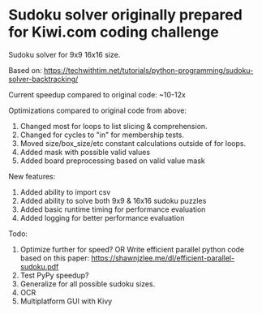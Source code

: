 # Sudoku solver originally prepared for Kiwi.com coding challenge

Sudoku solver for 9x9 16x16 size.

Based on:
https://techwithtim.net/tutorials/python-programming/sudoku-solver-backtracking/

Current speedup compared to original code: ~10-12x

Optimizations compared to original code from above:
1. Changed most for loops to list slicing & comprehension.
2. Changed for cycles to "in" for membership tests.
3. Moved size/box_size/etc constant calculations outside of for loops.
4. Added mask with possible valid values
5. Added board preprocessing based on valid value mask

New features:
1. Added ability to import csv
2. Added ability to solve both 9x9 & 16x16 sudoku puzzles
3. Added basic runtime timing for performance evaluation
4. Added logging for better performance evaluation

Todo:
1. Optimize further for speed? OR Write efficient parallel python code based on this paper: https://shawnjzlee.me/dl/efficient-parallel-sudoku.pdf
2. Test PyPy speedup?
3. Generalize for all possible sudoku sizes.
4. OCR
5. Multiplatform GUI with Kivy
